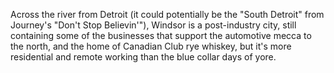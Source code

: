 Across the river from Detroit (it could potentially be the "South Detroit" from Journey's "Don't Stop Believin'"), Windsor is a post-industry city, still containing some of the businesses that support the automotive mecca to the north, and the home of Canadian Club rye whiskey, but it's more residential and remote working than the blue collar days of yore. 
